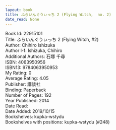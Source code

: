 ```yaml
---
layout: book
title: ふらいんぐうぃっち 2 (Flying Witch,  no. 2)
date_read: None
---
```


Book Id: 22915101<br />
Title: ふらいんぐうぃっち 2 (Flying Witch, #2)<br />
Author: Chihiro Ishizuka<br />
Author l-f: Ishizuka, Chihiro<br />
Additional Authors: 石塚 千尋<br />
ISBN: 4063950956<br />
ISBN13: 9784063950953<br />
My Rating: 0<br />
Average Rating: 4.05<br />
Publisher: 講談社<br />
Binding: Paperback<br />
Number of Pages: 192<br />
Year Published: 2014<br />
Date Read: <br />
Date Added: 2019/10/15<br />
Bookshelves: kupka-wstydu<br />
Bookshelves with positions: kupka-wstydu (#248)<br />

